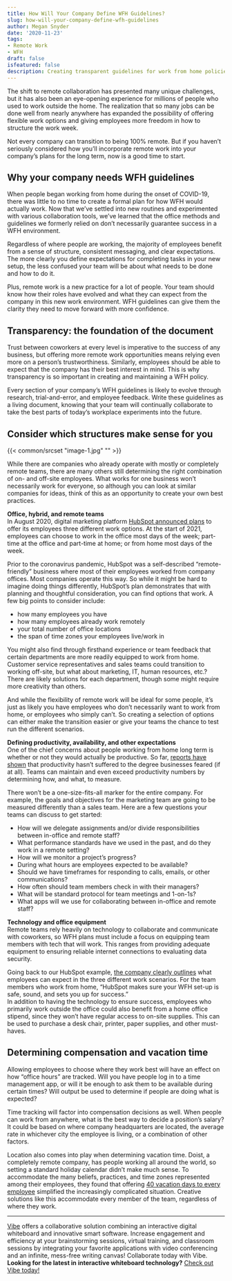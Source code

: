 ```yaml
---
title: How Will Your Company Define WFH Guidelines?
slug: how-will-your-company-define-wfh-guidelines
author: Megan Snyder
date: '2020-11-23'
tags:
- Remote Work
- WFH
draft: false
isfeatured: false
description: Creating transparent guidelines for work from home policies is key to successful remote collaboration.
---
```


The shift to remote collaboration has presented many unique challenges, but it has also been an eye-opening experience for millions of people who used to work outside the home. The realization that so many jobs can be done well from nearly anywhere has expanded the possibility of offering flexible work options and giving employees more freedom in how to structure the work week.

Not every company can transition to being 100% remote. But if you haven’t seriously considered how you’ll incorporate remote work into your company’s plans for the long term, now is a good time to start.

## Why your company needs WFH guidelines

When people began working from home during the onset of COVID-19, there was little to no time to create a formal plan for how WFH would actually work. Now that we’ve settled into new routines and experimented with various collaboration tools, we’ve learned that the office methods and guidelines we formerly relied on don’t necessarily guarantee success in a WFH environment.

Regardless of where people are working, the majority of employees benefit from a sense of structure, consistent messaging, and clear expectations. The more clearly you define expectations for completing tasks in your new setup, the less confused your team will be about what needs to be done and how to do it.

Plus, remote work is a new practice for a lot of people. Your team should know how their roles have evolved and what they can expect from the company in this new work environment. WFH guidelines can give them the clarity they need to move forward with more confidence.

## Transparency: the foundation of the document

Trust between coworkers at every level is imperative to the success of any business, but offering more remote work opportunities means relying even more on a person’s trustworthiness. Similarly, employees should be able to expect that the company has their best interest in mind. This is why transparency is so important in creating and maintaining a WFH policy.

Every section of your company’s WFH guidelines is likely to evolve through research, trial-and-error, and employee feedback. Write these guidelines as a living document, knowing that your team will continually collaborate to take the best parts of today’s workplace experiments into the future.

## Consider which structures make sense for you

{{< common/srcset "image-1.jpg" "" >}}

While there are companies who already operate with mostly or completely remote teams, there are many others still determining the right combination of on- and off-site employees. What works for one business won’t necessarily work for everyone, so although you can look at similar companies for ideas, think of this as an opportunity to create your own best practices.

**Office, hybrid, and remote teams**  
In August 2020, digital marketing platform [HubSpot announced plans](https://www.hubspot.com/careers-blog/future-of-work-hybrid) to offer its employees three different work options. At the start of 2021, employees can choose to work in the office most days of the week; part-time at the office and part-time at home; or from home most days of the week.

Prior to the coronavirus pandemic, HubSpot was a self-described “remote-friendly” business where most of their employees worked from company offices. Most companies operate this way. So while it might be hard to imagine doing things differently, HubSpot’s plan demonstrates that with planning and thoughtful consideration, you can find options that work. A few big points to consider include:

- how many employees you have
- how many employees already work remotely
- your total number of office locations
- the span of time zones your employees live/work in

You might also find through firsthand experience or team feedback that certain departments are more readily equipped to work from home. Customer service representatives and sales teams could transition to working off-site, but what about marketing, IT, human resources, etc.? There are likely solutions for each department, though some might require more creativity than others.

And while the flexibility of remote work will be ideal for some people, it’s just as likely you have employees who don’t necessarily want to work from home, or employees who simply can’t. So creating a selection of options can either make the transition easier or give your teams the chance to test run the different scenarios.

**Defining productivity, availability, and other expectations**  
One of the chief concerns about people working from home long term is whether or not they would actually be productive. So far, [reports have shown](https://www.cnn.com/2020/08/27/success/work-from-home-employer-plans-for-more-flexible-policies/index.html) that productivity hasn’t suffered to the degree businesses feared (if at all). Teams can maintain and even exceed productivity numbers by determining how, and what, to measure. 

There won’t be a one-size-fits-all marker for the entire company. For example, the goals and objectives for the marketing team are going to be measured differently than a sales team. Here are a few questions your teams can discuss to get started:

- How will we delegate assignments and/or divide responsibilities between in-office and remote staff?
- What performance standards have we used in the past, and do they work in a remote setting?
- How will we monitor a project’s progress?
- During what hours are employees expected to be available?
- Should we have timeframes for responding to calls, emails, or other communications?
- How often should team members check in with their managers?
- What will be standard protocol for team meetings and 1-on-1s?
- What apps will we use for collaborating between in-office and remote staff?

**Technology and office equipment**  
Remote teams rely heavily on technology to collaborate and communicate with coworkers, so WFH plans must include a focus on equipping team members with tech that will work. This ranges from providing adequate equipment to ensuring reliable internet connections to evaluating data security.

Going back to our HubSpot example, [the company clearly outlines](https://www.hubspot.com/careers-blog/future-of-work-hybrid) what employees can expect in the three different work scenarios. For the team members who work from home, “HubSpot makes sure your WFH set-up is safe, sound, and sets you up for success.”  
In addition to having the technology to ensure success, employees who primarily work outside the office could also benefit from a home office stipend, since they won’t have regular access to on-site supplies. This can be used to purchase a desk chair, printer, paper supplies, and other must-haves.

## Determining compensation and vacation time

Allowing employees to choose where they work best will have an effect on how “office hours” are tracked. Will you have people log in to a time management app, or will it be enough to ask them to be available during certain times? Will output be used to determine if people are doing what is expected?

Time tracking will factor into compensation decisions as well. When people can work from anywhere, what is the best way to decide a position’s salary? It could be based on where company headquarters are located, the average rate in whichever city the employee is living, or a combination of other factors.

Location also comes into play when determining vacation time. Doist, a completely remote company, has people working all around the world, so setting a standard holiday calendar didn’t make much sense. To accommodate the many beliefs, practices, and time zones represented among their employees, they found that offering [40 vacation days to every employee](https://blog.doist.com/lessons-remote-companies/) simplified the increasingly complicated situation. Creative solutions like this accommodate every member of the team, regardless of where they work.



---

[Vibe](https://vibe.us/) offers a collaborative solution combining an interactive digital whiteboard and innovative smart software. Increase engagement and efficiency at your brainstorming sessions, virtual training, and classroom sessions by integrating your favorite applications with video conferencing and an infinite, mess-free writing canvas! Collaborate today with Vibe.  
**Looking for the latest in interactive whiteboard technology?** [Check out Vibe today!](https://vibe.us/order/)

